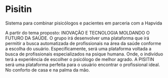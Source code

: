 # Pisitin
Sistema para combinar pisicólogos e pacientes em parceria com a Hapvida

A partir do tema proposto: INOVAÇÃO E TECNOLOGIA MOLDANDO O FUTURO DA SAÚDE. O grupo irá desenvolver uma plataforma que irá permitir a busca automatizada de profissionais na área da saúde conforme a escolha do usuário. Especificamente, será uma plataforma voltada a busca de profissionais especializados na psique humana. Onde, o indivíduo terá a experiência de escolher o psicólogo de melhor agrado.
A PISITIN será uma plataforma perfeita para o usuário encontrar o profissional ideal. No conforto de casa e na palma da mão.
